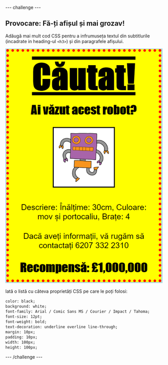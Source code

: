 \--- challenge \---

## Provocare: Fă-ți afișul și mai grozav!

Adăugă mai mult cod CSS pentru a infrumuseța textul din subtitlurile (incadrate in heading-ul `<h3>`) și din paragrafele afișului.

![captură de ecran](images/wanted-final.png)

Iată o listă cu câteva proprietăți CSS pe care le poți folosi:

    color: black;
    background: white;
    font-family: Arial / Comic Sans MS / Courier / Impact / Tahoma;
    font-size: 12pt;
    font-weight: bold;
    text-decoration: underline overline line-through;
    margin: 10px;
    padding: 10px;
    width: 100px;
    height: 100px;
    

\--- /challenge \---